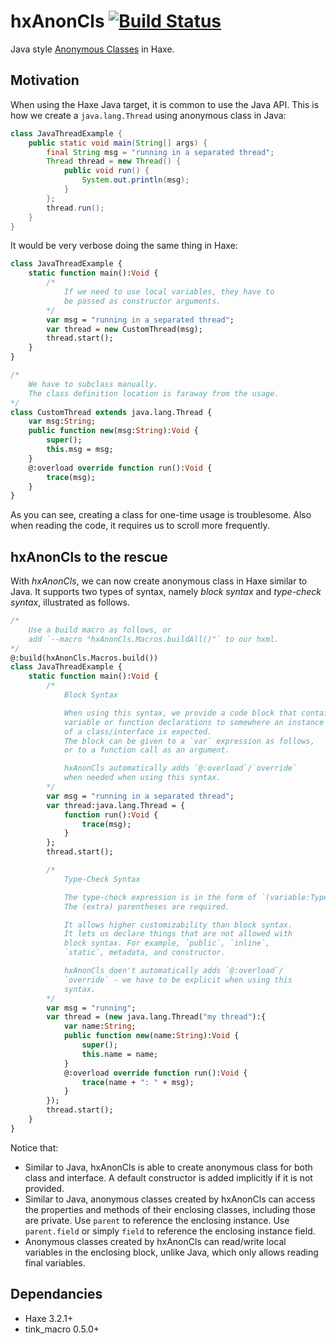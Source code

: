 # hxAnonCls [![Build Status](https://travis-ci.org/andyli/hxAnonCls.svg?branch=master)](https://travis-ci.org/andyli/hxAnonCls)

Java style [Anonymous Classes](http://docs.oracle.com/javase/tutorial/java/javaOO/anonymousclasses.html) in Haxe.

## Motivation

When using the Haxe Java target, it is common to use the Java API. This is how we create a `java.lang.Thread` using anonymous class in Java:

```java
class JavaThreadExample {
	public static void main(String[] args) {
		final String msg = "running in a separated thread";
		Thread thread = new Thread() {
			public void run() {
				System.out.println(msg);
			}
		};
		thread.run();
	}
}
```

It would be very verbose doing the same thing in Haxe:

```haxe
class JavaThreadExample {
	static function main():Void {
		/*
			If we need to use local variables, they have to
			be passed as constructor arguments.
		*/
		var msg = "running in a separated thread";
		var thread = new CustomThread(msg);
		thread.start();
	}
}

/*
	We have to subclass manually.
	The class definition location is faraway from the usage.
*/
class CustomThread extends java.lang.Thread {
	var msg:String;
	public function new(msg:String):Void {
		super();
		this.msg = msg;
	}
	@:overload override function run():Void {
		trace(msg);
	}
}
```

As you can see, creating a class for one-time usage is troublesome. Also when reading the code, it requires us to scroll more frequently.

## hxAnonCls to the rescue

With *hxAnonCls*, we can now create anonymous class in Haxe similar to Java.
It supports two types of syntax, namely *block syntax* and *type-check syntax*, illustrated as follows.

```haxe
/*
	Use a build macro as follows, or 
	add `--macro "hxAnonCls.Macros.buildAll()"` to our hxml.
*/
@:build(hxAnonCls.Macros.build())
class JavaThreadExample {
	static function main():Void {
		/*
			Block Syntax

			When using this syntax, we provide a code block that contains
			variable or function declarations to somewhere an instance
			of a class/interface is expected.
			The block can be given to a `var` expression as follows,
			or to a function call as an argument.

			hxAnonCls automatically adds `@:overload`/`override`
			when needed when using this syntax.
		*/
		var msg = "running in a separated thread";
		var thread:java.lang.Thread = {
			function run():Void {
				trace(msg);
			}
		};
		thread.start();

		/*
			Type-Check Syntax

			The type-check expression is in the form of `(variable:Type)`.
			The (extra) parentheses are required.

			It allows higher customizability than block syntax.
			It lets us declare things that are not allowed with
			block syntax. For example, `public`, `inline`,
			`static`, metadata, and constructor.

			hxAnonCls doen't automatically adds `@:overload`/
			`override` - we have to be explicit when using this
			syntax.
		*/
		var msg = "running";
		var thread = (new java.lang.Thread("my thread"):{
			var name:String;
			public function new(name:String):Void {
				super();
				this.name = name;
			}
			@:overload override function run():Void {
				trace(name + ": " + msg);
			}
		});
		thread.start();
	}
}
```

Notice that:
 * Similar to Java, hxAnonCls is able to create anonymous class for both class and interface. A default constructor is added implicitly if it is not provided.
 * Similar to Java, anonymous classes created by hxAnonCls can access the properties and methods of their enclosing classes, including those are private. Use `parent` to reference the enclosing instance. Use `parent.field` or simply `field` to reference the enclosing instance field.
 * Anonymous classes created by hxAnonCls can read/write local variables in the enclosing block, unlike Java, which only allows reading final variables.

## Dependancies

 * Haxe 3.2.1+
 * tink_macro 0.5.0+ 

